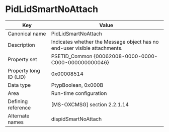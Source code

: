 # PidLidSmartNoAttach

| Key | Value |
|---|---|
| Canonical name | PidLidSmartNoAttach |
| Description | Indicates whether the Message object has no end-user visible attachments. |
| Property set | PSETID_Common {00062008-0000-0000-C000-000000000046} |
| Property long ID (LID) | 0x00008514 |
| Data type | PtypBoolean, 0x000B |
| Area | Run-time configuration |
| Defining reference | [MS-OXCMSG] section 2.2.1.14 |
| Alternate names | dispidSmartNoAttach |
